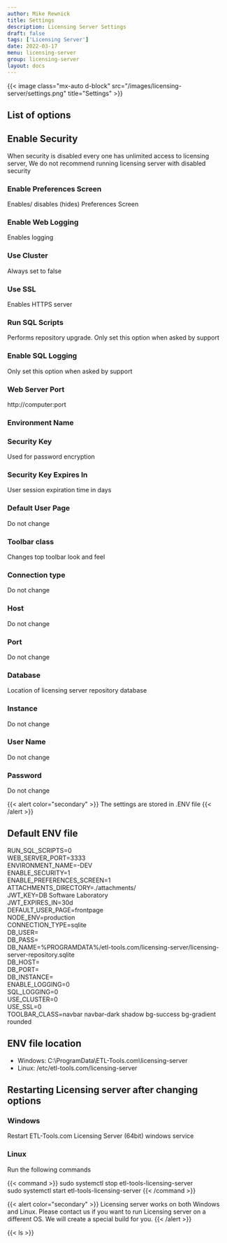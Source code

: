 ```yaml
---
author: Mike Rewnick
title: Settings
description: Licensing Server Settings
draft: false
tags: ['Licensing Server']
date: 2022-03-17
menu: licensing-server
group: licensing-server
layout: docs
---
```


{{< image class="mx-auto d-block"  src="/images/licensing-server/settings.png" title="Settings" >}}

## List of options

## Enable Security

When security is disabled every one has unlimited access to licensing server, We do not recommend running licensing server with disabled security

### Enable Preferences Screen

Enables/ disables (hides) Preferences Screen

### Enable Web Logging

Enables logging

### Use Cluster

Always set to false

### Use SSL

Enables HTTPS server

### Run SQL Scripts

Performs repository upgrade. Only set this option when asked by support

### Enable SQL Logging

Only set this option when asked by support

### Web Server Port

http://computer:port

### Environment Name

### Security Key

Used for password encryption

### Security Key Expires In

User session expiration time in days

### Default User Page

Do not change

### Toolbar class

Changes top toolbar look and feel

### Connection type

Do not change

### Host

Do not change

### Port

Do not change

### Database

Location of licensing server repository database

### Instance

Do not change

### User Name

Do not change

### Password

Do not change

{{< alert color="secondary" >}}
The settings are stored in .ENV file
{{< /alert >}}

## Default ENV file

RUN_SQL_SCRIPTS=0\
WEB_SERVER_PORT=3333\
ENVIRONMENT_NAME=-DEV\
ENABLE_SECURITY=1\
ENABLE_PREFERENCES_SCREEN=1\
ATTACHMENTS_DIRECTORY=./attachments/\
JWT_KEY=DB Software Laboratory\
JWT_EXPIRES_IN=30d\
DEFAULT_USER_PAGE=frontpage\
NODE_ENV=production\
CONNECTION_TYPE=sqlite\
DB_USER=\
DB_PASS=\
DB_NAME=%PROGRAMDATA%/etl-tools.com/licensing-server/licensing-server-repository.sqlite\
DB_HOST=\
DB_PORT=\
DB_INSTANCE=\
ENABLE_LOGGING=0\
SQL_LOGGING=0\
USE_CLUSTER=0\
USE_SSL=0\
TOOLBAR_CLASS=navbar navbar-dark shadow bg-success bg-gradient rounded

## ENV file location

- Windows: C:\ProgramData\ETL-Tools.com\licensing-server
- Linux: /etc/etl-tools.com/licensing-server

## Restarting Licensing server after changing options

### Windows

Restart ETL-Tools.com Licensing Server (64bit) windows service

### Linux

Run the following commands

{{< command >}}
sudo systemctl stop etl-tools-licensing-server\
sudo systemctl start etl-tools-licensing-server
{{< /command >}}

{{< alert color="secondary" >}}
Licensing server works on both Windows and Linux. Please contact us if you want to run Licensing server on a different OS. We will create a special build for you.
{{< /alert >}}

{{< ls >}}
